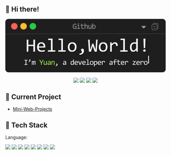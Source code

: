 ## 🙋 Hi there!
<div align="center">
<img src="https://github.com/Syan-Lin/Syan-Lin/blob/main/Resources/banner.png" width="700px"/>
<p> </p>
</div>
<div align="center">
<a href="https://siyuanblog.cn/"><img src="https://img.shields.io/badge/Website-blog-blue?style=for-the-badge&logo=Internet%20Explorer"/></a>
<img src="https://img.shields.io/badge/Work-scholarship-red?style=for-the-badge&logo=GitBook&logoColor=white"/>
<img src="https://img.shields.io/badge/Specialty-backend-blue?style=for-the-badge&logo=C%2B%2B&logoColor=white"/>
<a href="mailto:475694569@qq.com"><img src="https://img.shields.io/badge/Contact%20me-Email-yellow?style=for-the-badge&logo=Mail.Ru"/></a>
</div>

## 📝 Current Project
- [Mini-Web-Projects](https://github.com/Syan-Lin/Mini-Web-Projects)

## 🔨 Tech Stack
Language:

  ![](https://img.shields.io/badge/C%2B%2B-A-blue?style=flat) ![](https://img.shields.io/badge/Java-B-yellow?style=flat) ![](https://img.shields.io/badge/HTML5-B-red?style=flat) ![](https://img.shields.io/badge/CSS3-B-blue?style=flat) ![](https://img.shields.io/badge/JavaScript-B-blue?style=flat) ![](https://img.shields.io/badge/TypeScript-B-blue?style=flat) ![](https://img.shields.io/badge/Python-C-blue?style=flat) ![](https://img.shields.io/badge/C%23-C-green?style=flat)

<!--
**Syan-Lin/Syan-Lin** is a ✨ _special_ ✨ repository because its `README.md` (this file) appears on your GitHub profile.

![Metrics](https://metrics.lecoq.io/Syan-Lin?template=classic&base.indepth=false&base.hireable=false&config.timezone=Asia%2FShanghai)

Here are some ideas to get you started:

- 🔭 I’m currently working on ...
- 🌱 I’m currently learning ...
- 👯 I’m looking to collaborate on ...
- 🤔 I’m looking for help with ...
- 💬 Ask me about ...
- 📫 How to reach me: ...
- 😄 Pronouns: ...
- ⚡ Fun fact: ...
-->
